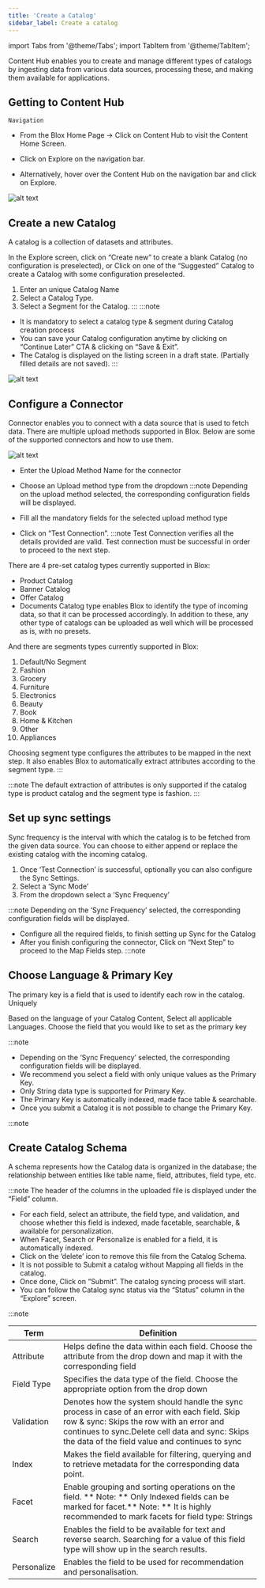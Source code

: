 ```yaml
---
title: 'Create a Catalog'
sidebar_label: Create a catalog
---
```

import Tabs from '@theme/Tabs';
import TabItem from '@theme/TabItem';
<head>
  <title>I</title>
  <meta
    name="description"
    content="Content Hub enables you to create and manage different types of catalogs by ingesting data from various data sources, processing these, and making them available for applications."
  />
</head>

Content Hub enables you to create and manage different types of catalogs by ingesting data from various data sources, processing these, and making them available for applications.

## Getting to Content Hub

`Navigation`

* From the Blox Home Page &rarr; Click on Content Hub to visit the Content Home Screen. 

* Click on Explore on the navigation bar.

* Alternatively, hover over the Content Hub on the navigation bar and click on Explore.

![alt text](https://staging-supportv2.getblox.ai/wp-content/uploads/2022/08/contn.png)
## Create a new Catalog 

A catalog is a collection of datasets and attributes.


In the Explore screen, click on “Create new” to create a blank Catalog (no configuration is preselected), or Click on one of the “Suggested” Catalog to create a Catalog with some configuration preselected.
1. Enter an unique Catalog Name
2. Select a Catalog Type.
3. Select a Segment for the Catalog.
:::
:::note
* It is mandatory to select a catalog type & segment during Catalog creation process
* You can save your Catalog configuration anytime by clicking on “Continue Later” CTA & clicking on “Save & Exit”. 
* The Catalog is displayed on the listing screen in a draft state. (Partially filled details are not saved).
:::

![alt text](https://staging-supportv2.getblox.ai/wp-content/uploads/2022/08/explore-home-1024x574.png)
## Configure a Connector
 
Connector enables you to connect with a data source that is used to fetch data. There are multiple upload methods supported in Blox. Below are some of the supported connectors and how to use them.

![alt text](https://staging-supportv2.getblox.ai/wp-content/uploads/2022/08/explore-home-1024x574.png)

* Enter the Upload Method Name for the connector
* Choose an Upload method type from the dropdown
:::note
Depending on the upload method selected, the corresponding configuration fields will be displayed.

* Fill all the mandatory fields for the selected upload method type
* Click on “Test Connection”.
:::note
Test Connection verifies all the details provided are valid. Test connection must be successful in order to proceed to the next step.

There are 4 pre-set  catalog types currently supported in Blox:

* Product Catalog 
* Banner Catalog 
* Offer Catalog 
* Documents 
Catalog type enables Blox to identify the type of incoming data, so that it can be processed accordingly. In addition to these, any other type of catalogs can be uploaded as well which will be processed as is, with no presets.



And there are  segments types currently supported in Blox:

1. Default/No Segment 
2. Fashion 
3. Grocery 
4. Furniture 
5. Electronics 
6. Beauty 
7. Book 
8. Home & Kitchen 
9. Other 
10. Appliances

Choosing segment type configures the attributes to be mapped in the next step. It also enables Blox to automatically extract attributes according to the segment type.
:::

:::note
The default extraction of attributes is only supported if the catalog type is product catalog and the segment type is fashion.
:::
## Set up sync settings 


Sync frequency is the interval with which the catalog is to be fetched from the given data source. You can choose to either append or replace the existing catalog with the incoming catalog.

1. Once ‘Test Connection’ is successful, optionally you can also configure the Sync Settings.
2. Select a ‘Sync Mode’
3. From the dropdown select a ‘Sync Frequency’

:::note
Depending on the ‘Sync Frequency’ selected, the corresponding configuration fields will be displayed.

* Configure all the required fields, to finish setting up Sync for the Catalog
* After you finish configuring the connector, Click on “Next Step” to proceed to the Map Fields step.
:::note
## Choose Language & Primary Key

The primary key is a field that is used to identify each row in the catalog. Uniquely 

Based on the language of your Catalog Content, Select all applicable Languages.
Choose the field that you would like to set as the primary key

:::note
- Depending on the ‘Sync Frequency’ selected, the corresponding configuration fields will be displayed.
- We recommend you select a field with only unique values as the Primary Key. 
- Only String data type is supported for Primary Key.
- The Primary Key is automatically indexed, made face table & searchable. 
- Once you submit a Catalog it is not possible to change the Primary Key. 

:::note
## Create Catalog Schema 

A schema represents how the Catalog data is organized in the database; the relationship between entities like table name, field, attributes, field type, etc.

:::note
The header of the columns in the uploaded file is displayed under the “Field” column.
- For each field, select an attribute, the field type, and validation, and choose whether this field is indexed, made facetable, searchable, & available for personalization.
- When Facet, Search or Personalize is enabled for a field, it is automatically indexed.
- Click on the ‘delete’ icon to remove this file from the Catalog Schema.
- It is not possible to Submit a catalog without Mapping all fields in the catalog.
- Once done, Click on “Submit”. The catalog syncing process will start.
- You can follow the Catalog sync status via the “Status” column in the “Explore” screen.

:::note

| Term   | Definition | 
| ---------- | -------- | 
| Attribute   | Helps define the data within each field. Choose the attribute from the drop down and map it with the corresponding field     |
| Field Type | Specifies the data type of the field. Choose the appropriate option from the drop down       |  
| Validation | Denotes how the system should handle the sync process in case of an error with each field. Skip row & sync: Skips the row with an error and continues to sync.Delete cell data and sync: Skips the data of the field value and continues to sync     |  
| Index | Makes the field available for filtering, querying and to retrieve metadata for the corresponding data point.       |  
| Facet | 	Enable grouping and sorting operations on the field. ** Note: ** Only Indexed fields can be marked for facet.** Note: ** It is highly recommended to mark facets for field type: Strings      |  
| Search | Enables the field to be available for text and reverse search. Searching for a value of this field type will show up in the search results.      |  
| Personalize |   Enables the field to be used for recommendation and personalisation.     |  



